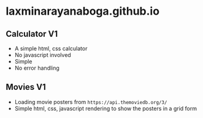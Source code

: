 # laxminarayanaboga.github.io

## Calculator V1
- A simple html, css calculator
- No javascript involved
- Simple 
- No error handling  

## Movies V1
- Loading movie posters from `https://api.themoviedb.org/3/`
- Simple html, css, javascript rendering to show the posters in a grid form